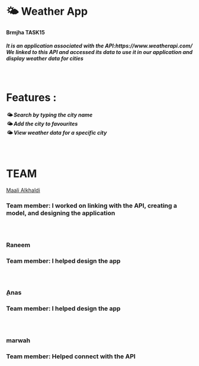 # 🌤️ Weather App
 <h4>Brmjha TASK15 </h4>

<h5> It is an application associated with the API:https://www.weatherapi.com/ <br>
We linked to this API and accessed its data to use it in our application and display weather data for cities <h5>


<br>
  
# Features :
<h5>
🌤️ Search by typing the city name <br>
🌤️ Add the city to favourites <br>
🌤️ View weather data for a specific city

</h5>
<br>

#  TEAM 

<a href="https://github.com/3Maali" target="_blank">Maali Alkhaldi</a>
<h3>Team member:
I worked on linking with the API, creating a model, and designing the application <br>
 <h3/>
<br> 


<h3>Raneem </h3>

<h3>Team member:
I helped design the app <br>

 <h3/>
<br> 

 <h3>ِAnas </h3>

<h3>Team member:
I helped design the app <br>

 <h3/>
<br> 

<h3> marwah</h3>

<h3>Team member:
Helped connect with the API <br>

 <h3/>
<br> 

